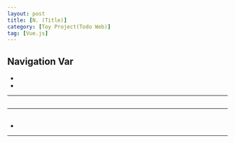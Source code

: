 ```yaml
---
layout: post
title: [N. (Title)]
category: [Toy Project(Todo Web)]
tag: [Vue.js]
---
```


## Navigation Var

- **[](#)**
- **[](#)**

___

## 


___

## 

- 

___